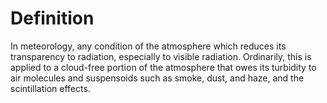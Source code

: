 # Definition

In meteorology, any condition of the atmosphere which reduces its
transparency to radiation, especially to visible radiation. Ordinarily,
this is applied to a cloud-free portion of the atmosphere that owes its
turbidity to air molecules and suspensoids such as smoke, dust, and
haze, and the scintillation effects.

